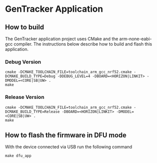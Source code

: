 # GenTracker Application

## How to build
The GenTracker application project uses CMake and the arm-none-eabi-gcc compiler.
The instructions below describe how to build and flash this application.

### Debug Version
```
cmake -DCMAKE_TOOLCHAIN_FILE=toolchain_arm_gcc_nrf52.cmake -DCMAKE_BUILD_TYPE=Debug -DDEBUG_LEVEL=4 -DBOARD=<HORIZON|LINKIT> -DMODEL=<CORE|SB|UW> .
make
```

### Release Version
```
cmake -DCMAKE_TOOLCHAIN_FILE=toolchain_arm_gcc_nrf52.cmake -DCMAKE_BUILD_TYPE=Release -DBOARD=<HORIZON|LINKIT> -DMODEL=<CORE|SB|UW> .
make
```

## How to flash the firmware in DFU mode
With the device connected via USB run the following command
```
make dfu_app
```
